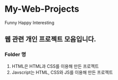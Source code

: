 # My-Web-Projects
Funny Happy Interesting

## 웹 관련 개인 프로젝트 모음입니다.

### Folder 명

1. HTML은 HTML과 CSS를 이용해 만든 프로젝트
2. Javscript는 HTML, CSS와 JS를 이용해 만든 프로젝트
